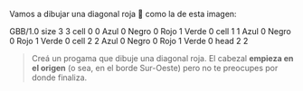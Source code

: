 Vamos a dibujar una diagonal roja :red_circle: como la de esta imagen:

<gs-board>
  GBB/1.0
    size 3 3
    cell 0 0 Azul 0 Negro 0 Rojo 1 Verde 0
    cell 1 1 Azul 0 Negro 0 Rojo 1 Verde 0
    cell 2 2 Azul 0 Negro 0 Rojo 1 Verde 0
    head 2 2
<gs-board>

> Creá un progama que dibuje una diagonal roja. El cabezal **empieza en el origen** (o sea, en el borde Sur-Oeste) pero no te preocupes por donde finaliza.

